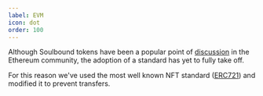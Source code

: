 ```yaml
---
label: EVM
icon: dot
order: 100
---
```


Although Soulbound tokens have been a popular point of [discussion]() in the Ethereum community, the adoption of a standard has yet to fully take off.

For this reason we've used the most well known NFT standard ([ERC721]()) and modified it to prevent transfers.
